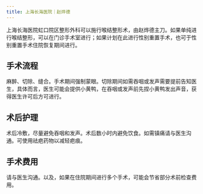 ```yaml
---
title: 上海长海医院｜赵烨德
---
```


上海长海医院虹口院区整形外科可以施行喉结整形术，由赵烨德主刀。如果单纯进行喉结整形，可以在门诊手术室进行；如果计划在此进行性别重置手术，也可于性别重置手术住院恢复期间进行。

## 手术流程

麻醉、切除、缝合。手术期间强制蒙眼。切除期间如需吞咽或发声需要提前告知医生，具体而言，医生可能会提供小黄鸭，在吞咽或发声前先捏小黄鸭发出声音，获得医生许可后方可进行。

## 术后护理

术后冷敷，尽量避免吞咽和发声。术后数小时内避免饮食。如需镇痛请与医生沟通。可使用祛疤药物以减轻疤痕。

## 手术费用

请与医生沟通。以及，如果在住院期间进行多个手术，可能会节省部分术前检查费用。
